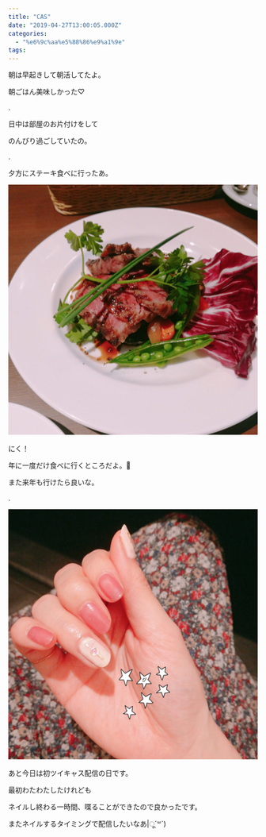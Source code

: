 ```yaml
---
title: "CAS"
date: "2019-04-27T13:00:05.000Z"
categories: 
  - "%e6%9c%aa%e5%88%86%e9%a1%9e"
tags: 
---
```


朝は早起きして朝活してたよ。

朝ごはん美味しかった♡

.

日中は部屋のお片付けをして

のんびり過ごしていたの。

.

夕方にステーキ食べに行ったあ。

![](images/2019-04-27-18-28-294223295231937116686.jpg)

にく！

年に一度だけ食べに行くところだよ。🍖

また来年も行けたら良いな。

.

![](images/20190427_2350322869941318431929125.jpg)

あと今日は初ツイキャス配信の日です。

最初わたわたしたけれども

ネイルし終わる一時間、喋ることができたので良かったです。

またネイルするタイミングで配信したいなあ|ू´꒳\`)
